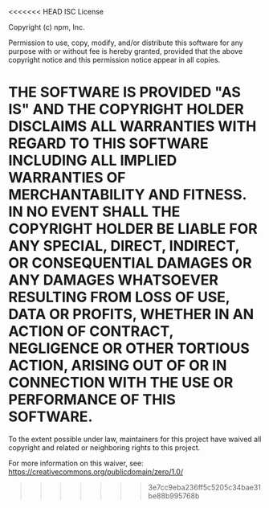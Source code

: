 <<<<<<< HEAD
ISC License

Copyright (c) npm, Inc.

Permission to use, copy, modify, and/or distribute this software for
any purpose with or without fee is hereby granted, provided that the
above copyright notice and this permission notice appear in all copies.

THE SOFTWARE IS PROVIDED "AS IS" AND THE COPYRIGHT HOLDER DISCLAIMS
ALL WARRANTIES WITH REGARD TO THIS SOFTWARE INCLUDING ALL IMPLIED
WARRANTIES OF MERCHANTABILITY AND FITNESS. IN NO EVENT SHALL THE
COPYRIGHT HOLDER BE LIABLE FOR ANY SPECIAL, DIRECT, INDIRECT, OR
CONSEQUENTIAL DAMAGES OR ANY DAMAGES WHATSOEVER RESULTING FROM LOSS
OF USE, DATA OR PROFITS, WHETHER IN AN ACTION OF CONTRACT, NEGLIGENCE
OR OTHER TORTIOUS ACTION, ARISING OUT OF OR IN CONNECTION WITH THE
USE OR PERFORMANCE OF THIS SOFTWARE.
=======
To the extent possible under law, maintainers for this project have waived all copyright and related or neighboring rights to this project.

For more information on this waiver, see: https://creativecommons.org/publicdomain/zero/1.0/
>>>>>>> 3e7cc9eba236ff5c5205c34bae31be88b995768b
